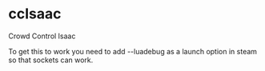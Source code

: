 # ccIsaac
Crowd Control Isaac

To get this to work you need to add --luadebug as a launch option in steam so that sockets can work.
